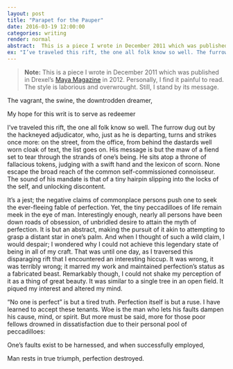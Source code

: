 ```yaml
---
layout: post
title: "Parapet for the Pauper"
date: 2016-03-19 12:00:00
categories: writing
render: normal
abstract:  This is a piece I wrote in December 2011 which was published in Drexel’s Maya Magazine.
ex: "I’ve traveled this rift, the one all folk know so well. The furrow dug out by the hackneyed adjudicator, who, just as he is departing, turns and strikes once more: on the street, from the office, from behind the dastards well worn cloak of text, the list goes on. His message is but the maw of a fiend set to tear through the strands of one’s being. He sits atop a throne of fallacious tokens, judging with a swift hand and the lexicon of scorn. None escape the broad reach of the common self-commissioned connoisseur. The sound of his mandate is that of a tiny hairpin slipping into the locks of the self, and unlocking discontent..."
---
```

> **Note:** This is a piece I wrote in December 2011 which was published in Drexel’s [Maya Magazine][1] in 2012. Personally, I find it painful to read. The style is laborious and overwrought. Still, I stand by its message. 

The vagrant, the swine, the downtrodden dreamer, 

My hope for this writ is to serve as redeemer 

I’ve traveled this rift, the one all folk know so well. The furrow dug out by the hackneyed adjudicator, who, just as he is departing, turns and strikes once more: on the street, from the office, from behind the dastards well worn cloak of text, the list goes on. His message is but the maw of a fiend set to tear through the strands of one’s being. He sits atop a throne of fallacious tokens, judging with a swift hand and the lexicon of scorn. None escape the broad reach of the common self-commissioned connoisseur. The sound of his mandate is that of a tiny hairpin slipping into the locks of the self, and unlocking discontent.

It’s a jest; the negative claims of commonplace persons push one to seek the ever-fleeing fable of perfection. Yet, the tiny peccadilloes of life remain meek in the eye of man. Interestingly enough, nearly all persons have been down roads of obsession, of unbridled desire to attain the myth of perfection. It is but an abstract, making the pursuit of it akin to attempting to grasp a distant star in one’s palm. And when I thought of such a wild claim, I would despair; I wondered why I could not achieve this legendary state of being in all of my craft.  That was until one day, as I traversed this disparaging rift that I encountered an interesting hiccup. It was wrong, it was terribly wrong; it marred my work and maintained perfection’s status as a fabricated beast. Remarkably though, I could not shake my perception of it as a thing of great beauty. It was similar to a single tree in an open field. It piqued my interest and altered my mind. 

“No one is perfect” is but a tired truth. Perfection itself is but a ruse. I have learned to accept these tenants. Woe is the man who lets his faults dampen his cause, mind, or spirit. But more must be said, more for those poor fellows drowned in dissatisfaction due to their personal pool of peccadilloes:

One’s faults exist to be harnessed, and when successfully employed,

Man rests in true triumph, perfection destroyed.


[1]:	http://www.pages.drexel.edu/~dsomaya/Drexe_Maya/Welcome.html